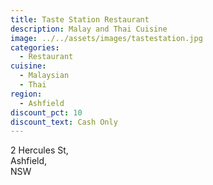 ```yaml
---
title: Taste Station Restaurant
description: Malay and Thai Cuisine
image: ../../assets/images/tastestation.jpg
categories:
  - Restaurant
cuisine:
  - Malaysian
  - Thai
region:
  - Ashfield
discount_pct: 10
discount_text: Cash Only
---
```


2 Hercules St,\
Ashfield,\
NSW
